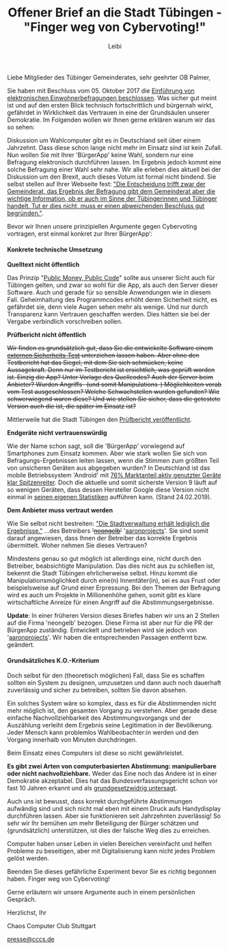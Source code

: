 ﻿---
kind: article
created_at: 2019-02-28
title: Offener Brief an die Stadt Tübingen - "Finger weg von Cybervoting!"
author: Leibi
---
Liebe Mitglieder des Tübinger Gemeinderates, sehr geehrter OB Palmer,

Sie haben mit Beschluss vom 05. Oktober 2017 die [Einführung von elektronischen Einwohnerbefragungen beschlossen](https://www.tuebingen.de/verwaltung/formular/466.pdf). Was sicher gut meint ist und auf den ersten Blick technisch fortschrittlich und bürgernah wirkt, gefährdet in Wirklichkeit das Vertrauen in eine der Grundsäulen unserer Demokratie. Im Folgenden wollen wir Ihnen gerne erklären warum wir das so sehen:

Diskussion um Wahlcomputer gibt es in Deutschland seit über einem Jahrzehnt. Dass diese schon lange nicht mehr im Einsatz sind ist kein Zufall. Nun wollen Sie mit Ihrer 'BürgerApp' keine Wahl, sondern nur eine Befragung elektronisch durchführen lassen. Im Ergebnis jedoch kommt eine solche Befragung einer Wahl sehr nahe. Wir alle erleben dies aktuell bei der Diskussion um den Brexit, auch dieses Votum ist formal nicht bindend. Sie selbst stellen auf Ihrer Webseite fest: ["Die Entscheidung trifft zwar der Gemeinderat, das Ergebnis der Befragung gibt dem Gemeinderat aber die wichtige Information, ob er auch im Sinne der Tübingerinnen und Tübinger handelt. Tut er dies nicht, muss er einen abweichenden Beschluss gut begründen."](https://www.tuebingen.de/buergerapp).

Bevor wir Ihnen unsere prinzipiellen Argumente gegen Cybervoting vortragen, erst einmal konkret zur Ihrer BürgerApp‘:

<!-- break -->

#### Konkrete technische Umsetzung

**Quelltext nicht öffentlich**

Das Prinzip "[Public Money, Public Code](https://publiccode.eu/de/)" sollte aus unserer Sicht auch für Tübingen gelten, und zwar so wohl für die App, als auch den Server dieser Software. Auch und gerade für so sensible Anwendungen wie in diesem Fall. Geheimhaltung des Programmcodes erhöht deren Sicherheit nicht, es gefährdet sie, denn viele Augen sehen mehr als wenige. Und nur durch Transparenz kann Vertrauen geschaffen werden. Dies hätten sie bei der Vergabe verbindlich vorschreiben sollen.

**Prüfbericht nicht öffentlich**

~~Wir finden es grundsätzlich gut, dass Sie die entwickelte Software einem [externen Sicherheits-Test](https://www.tuebingen.de/buergerapp#/24203) unterziehen lassen haben. Aber ohne den Testbericht hat das Siegel, mit dem Sie sich schmücken, keine Aussagekraft. Denn nur im Testbericht ist ersichtlich, was geprüft worden ist. Einzig die App? Unter Vorlage des Quellcodes? Auch der Server beim Anbieter? Wurden Angriffs- (und somit Manipulations-) Möglichkeiten vorab vom Test ausgeschlossen? Welche Schwachstellen wurden gefunden? Wie schwerwiegend waren diese? Und wie stellen Sie sicher, dass die getestete Version auch die ist, die später im Einsatz ist?~~

Mittlerweile hat die Stadt Tübingen den [Prüfbericht veröffentlicht](/2019-03-06-cybervoting-tuebingen-update/).

**Endgeräte nicht vertrauenswürdig**

Wie der Name schon sagt, soll die 'BürgerApp' vorwiegend auf Smartphones zum Einsatz kommen. Aber wie stark wollen Sie sich von Befragungs-Ergebnissen leiten lassen, wenn die Stimmen zum größten Teil von unsicheren Geräten aus abgegeben wurden? In Deutschland ist das mobile Betriebssystem 'Android' mit [76% Marktanteil aktiv genutzter Geräte klar Spitzenreiter](https://de.statista.com/statistik/daten/studie/256790/umfrage/marktanteile-von-android-und-ios-am-smartphone-absatz-in-deutschland/). Doch die aktuelle und somit sicherste Version 9 läuft auf so wenigen Geräten, dass dessen Hersteller Google diese Version nicht einmal in [seinen eigenen Statistiken](https://developer.android.com/about/dashboards) aufführen kann. (Stand 24.02.2019).

**Dem Anbieter muss vertraut werden**

Wie Sie selbst nicht bestreiten: ["Die Stadtverwaltung erhält lediglich die Ergebnisse."](https://www.tuebingen.de/buergerapp#/24202) ...des Betreibers ~~'[neongelb](https://www.neongelb.eu/blog/abstimmungsapp/2018/4/23/modellprojekttuebingen/buergerbefragungsapp)'~~ '[aaronprojects](https://www.abstimmungs.app/)'. Sie sind somit darauf angewiesen, dass Ihnen der Betreiber das korrekte Ergebnis übermittelt. Woher nehmen Sie dieses Vertrauen?

Mindestens genau so gut möglich ist allerdings eine, nicht durch den Betreiber, beabsichtigte Manipulation. Das dies nicht aus zu schließen ist, bekennt die Stadt Tübingen ehrlicherweise selbst. Hinzu kommt die Manipulationsmöglichkeit durch eine(n) Innentäter(in), sei es aus Frust oder beispielsweise auf Grund einer Erpressung. Bei den Themen der Befragung wird es auch um Projekte in Millionenhöhe gehen, somit gibt es klare wirtschaftliche Anreize für einen Angriff auf die Abstimmungsergebnisse.

**Update**: In einer früheren Version dieses Briefes haben wir uns an 2 Stellen auf die Firma 'neongelb' bezogen. Diese Firma ist aber nur für die PR der BürgerApp zuständig. Entwickelt und betrieben wird sie jedoch von '[aaronprojects](https://www.abstimmungs.app/)'. Wir haben die entsprechenden Passagen entfernt bzw. geändert.

#### Grundsätzliches K.O.-Kriterium

Doch selbst für den (theoretisch möglichen) Fall, dass Sie es schaffen sollten ein System zu designen, umzusetzen und dann auch noch dauerhaft zuverlässig und sicher zu betreiben, sollten Sie davon absehen.

Ein solches System wäre so komplex, dass es für die Abstimmenden nicht mehr möglich ist, den gesamten Vorgang zu verstehen. Aber gerade diese einfache Nachvollziehbarkeit des Abstimmungsvorgangs und der Auszählung verleiht dem Ergebnis seine Legitimation in der Bevölkerung. Jeder Mensch kann problemlos Wahlbeobachter:in werden und den Vorgang innerhalb von Minuten durchdringen.

Beim Einsatz eines Computers ist diese so nicht gewährleistet.

**Es gibt zwei Arten von computerbasierten Abstimmung: manipulierbare oder nicht nachvollziehbare.** Weder das Eine noch das Andere ist in einer Demokratie akzeptabel. Dies hat das Bundesverfassungsgericht schon vor fast 10 Jahren erkannt und als [grundgesetzwidrig untersagt](https://www.ccc.de/de/updates/2009/wahlcomputer-urteil-bverfg).

Auch uns ist bewusst, dass korrekt durchgeführte Abstimmungen aufwändig sind und sich nicht mal eben mit einem Druck aufs Handydisplay durchführen lassen. Aber sie funktionieren seit Jahrzehnten zuverlässig! So sehr wir Ihr bemühen um mehr Beteiligung der Bürger schätzen und (grundsätzlich) unterstützen, ist dies der falsche Weg dies zu erreichen.

Computer haben unser Leben in vielen Bereichen vereinfacht und helfen Probleme zu beseitigen, aber mit Digitalisierung kann nicht jedes Problem gelöst werden.

Beenden Sie dieses gefährliche Experiment bevor Sie es richtig begonnen haben. Finger weg von Cybervoting!

Gerne erläutern wir unsere Argumente auch in einem persönlichen Gespräch.

Herzlichst, Ihr

Chaos Computer Club Stuttgart

<presse@cccs.de>
